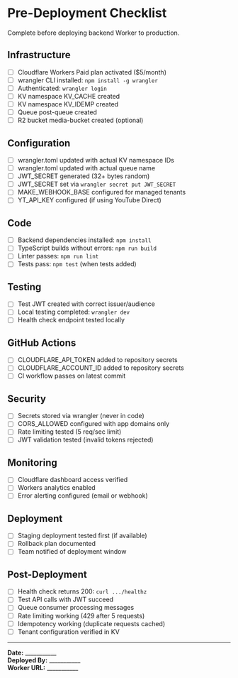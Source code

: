 # Pre-Deployment Checklist

Complete before deploying backend Worker to production.

## Infrastructure

- [ ] Cloudflare Workers Paid plan activated ($5/month)
- [ ] wrangler CLI installed: `npm install -g wrangler`
- [ ] Authenticated: `wrangler login`
- [ ] KV namespace KV_CACHE created
- [ ] KV namespace KV_IDEMP created  
- [ ] Queue post-queue created
- [ ] R2 bucket media-bucket created (optional)

## Configuration

- [ ] wrangler.toml updated with actual KV namespace IDs
- [ ] wrangler.toml updated with actual queue name
- [ ] JWT_SECRET generated (32+ bytes random)
- [ ] JWT_SECRET set via `wrangler secret put JWT_SECRET`
- [ ] MAKE_WEBHOOK_BASE configured for managed tenants
- [ ] YT_API_KEY configured (if using YouTube Direct)

## Code

- [ ] Backend dependencies installed: `npm install`
- [ ] TypeScript builds without errors: `npm run build`
- [ ] Linter passes: `npm run lint`
- [ ] Tests pass: `npm test` (when tests added)

## Testing

- [ ] Test JWT created with correct issuer/audience
- [ ] Local testing completed: `wrangler dev`
- [ ] Health check endpoint tested locally

## GitHub Actions

- [ ] CLOUDFLARE_API_TOKEN added to repository secrets
- [ ] CLOUDFLARE_ACCOUNT_ID added to repository secrets
- [ ] CI workflow passes on latest commit

## Security

- [ ] Secrets stored via wrangler (never in code)
- [ ] CORS_ALLOWED configured with app domains only
- [ ] Rate limiting tested (5 req/sec limit)
- [ ] JWT validation tested (invalid tokens rejected)

## Monitoring

- [ ] Cloudflare dashboard access verified
- [ ] Workers analytics enabled
- [ ] Error alerting configured (email or webhook)

## Deployment

- [ ] Staging deployment tested first (if available)
- [ ] Rollback plan documented
- [ ] Team notified of deployment window

## Post-Deployment

- [ ] Health check returns 200: `curl .../healthz`
- [ ] Test API calls with JWT succeed
- [ ] Queue consumer processing messages
- [ ] Rate limiting working (429 after 5 requests)
- [ ] Idempotency working (duplicate requests cached)
- [ ] Tenant configuration verified in KV

---

**Date:** ___________  
**Deployed By:** ___________  
**Worker URL:** ___________
